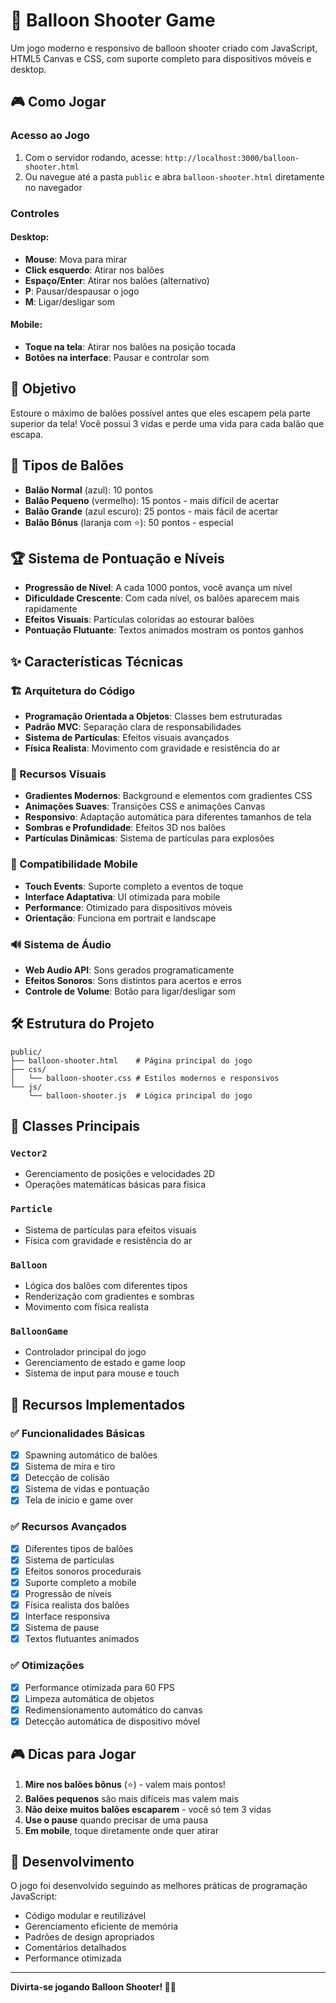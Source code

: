 # 🎈 Balloon Shooter Game

Um jogo moderno e responsivo de balloon shooter criado com JavaScript, HTML5 Canvas e CSS, com suporte completo para dispositivos móveis e desktop.

## 🎮 Como Jogar

### Acesso ao Jogo
1. Com o servidor rodando, acesse: `http://localhost:3000/balloon-shooter.html`
2. Ou navegue até a pasta `public` e abra `balloon-shooter.html` diretamente no navegador

### Controles

#### Desktop:
- **Mouse**: Mova para mirar
- **Click esquerdo**: Atirar nos balões
- **Espaço/Enter**: Atirar nos balões (alternativo)
- **P**: Pausar/despausar o jogo
- **M**: Ligar/desligar som

#### Mobile:
- **Toque na tela**: Atirar nos balões na posição tocada
- **Botões na interface**: Pausar e controlar som

## 🎯 Objetivo

Estoure o máximo de balões possível antes que eles escapem pela parte superior da tela! Você possui 3 vidas e perde uma vida para cada balão que escapa.

## 🎈 Tipos de Balões

- **Balão Normal** (azul): 10 pontos
- **Balão Pequeno** (vermelho): 15 pontos - mais difícil de acertar
- **Balão Grande** (azul escuro): 25 pontos - mais fácil de acertar
- **Balão Bônus** (laranja com ⭐): 50 pontos - especial

## 🏆 Sistema de Pontuação e Níveis

- **Progressão de Nível**: A cada 1000 pontos, você avança um nível
- **Dificuldade Crescente**: Com cada nível, os balões aparecem mais rapidamente
- **Efeitos Visuais**: Partículas coloridas ao estourar balões
- **Pontuação Flutuante**: Textos animados mostram os pontos ganhos

## ✨ Características Técnicas

### 🏗️ Arquitetura do Código
- **Programação Orientada a Objetos**: Classes bem estruturadas
- **Padrão MVC**: Separação clara de responsabilidades
- **Sistema de Partículas**: Efeitos visuais avançados
- **Física Realista**: Movimento com gravidade e resistência do ar

### 🎨 Recursos Visuais
- **Gradientes Modernos**: Background e elementos com gradientes CSS
- **Animações Suaves**: Transições CSS e animações Canvas
- **Responsivo**: Adaptação automática para diferentes tamanhos de tela
- **Sombras e Profundidade**: Efeitos 3D nos balões
- **Partículas Dinâmicas**: Sistema de partículas para explosões

### 📱 Compatibilidade Mobile
- **Touch Events**: Suporte completo a eventos de toque
- **Interface Adaptativa**: UI otimizada para mobile
- **Performance**: Otimizado para dispositivos móveis
- **Orientação**: Funciona em portrait e landscape

### 🔊 Sistema de Áudio
- **Web Audio API**: Sons gerados programaticamente
- **Efeitos Sonoros**: Sons distintos para acertos e erros
- **Controle de Volume**: Botão para ligar/desligar som

## 🛠️ Estrutura do Projeto

```
public/
├── balloon-shooter.html    # Página principal do jogo
├── css/
│   └── balloon-shooter.css # Estilos modernos e responsivos
└── js/
    └── balloon-shooter.js  # Lógica principal do jogo
```

## 🎯 Classes Principais

### `Vector2`
- Gerenciamento de posições e velocidades 2D
- Operações matemáticas básicas para física

### `Particle`
- Sistema de partículas para efeitos visuais
- Física com gravidade e resistência do ar

### `Balloon`
- Lógica dos balões com diferentes tipos
- Renderização com gradientes e sombras
- Movimento com física realista

### `BalloonGame`
- Controlador principal do jogo
- Gerenciamento de estado e game loop
- Sistema de input para mouse e touch

## 🚀 Recursos Implementados

### ✅ Funcionalidades Básicas
- [x] Spawning automático de balões
- [x] Sistema de mira e tiro
- [x] Detecção de colisão
- [x] Sistema de vidas e pontuação
- [x] Tela de início e game over

### ✅ Recursos Avançados
- [x] Diferentes tipos de balões
- [x] Sistema de partículas
- [x] Efeitos sonoros procedurais
- [x] Suporte completo a mobile
- [x] Progressão de níveis
- [x] Física realista dos balões
- [x] Interface responsiva
- [x] Sistema de pause
- [x] Textos flutuantes animados

### ✅ Otimizações
- [x] Performance otimizada para 60 FPS
- [x] Limpeza automática de objetos
- [x] Redimensionamento automático do canvas
- [x] Detecção automática de dispositivo móvel

## 🎮 Dicas para Jogar

1. **Mire nos balões bônus** (⭐) - valem mais pontos!
2. **Balões pequenos** são mais difíceis mas valem mais
3. **Não deixe muitos balões escaparem** - você só tem 3 vidas
4. **Use o pause** quando precisar de uma pausa
5. **Em mobile**, toque diretamente onde quer atirar

## 🔧 Desenvolvimento

O jogo foi desenvolvido seguindo as melhores práticas de programação JavaScript:
- Código modular e reutilizável
- Gerenciamento eficiente de memória
- Padrões de design apropriados
- Comentários detalhados
- Performance otimizada

---

**Divirta-se jogando Balloon Shooter! 🎈🎯**